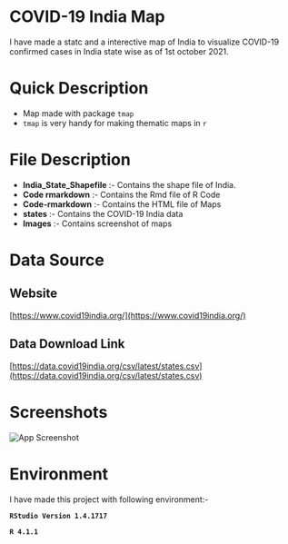 
# COVID-19 India Map

I have made a statc and a interective map of India to visualize COVID-19 confirmed cases in India state wise as of 1st october 2021.


# Quick Description

- Map made with package `tmap`
- `tmap` is very handy for making thematic maps in `r`


# File Description
* **India_State_Shapefile** :- Contains the shape file of India.
* **Code rmarkdown** :- Contains the Rmd file of R Code
* **Code-rmarkdown** :- Contains the HTML file of Maps
* **states** :- Contains the COVID-19 India data
* **Images** :- Contains screenshot of maps

# Data Source
## Website
[https://www.covid19india.org/](https://www.covid19india.org/)

## Data Download Link
[https://data.covid19india.org/csv/latest/states.csv](https://data.covid19india.org/csv/latest/states.csv)



# Screenshots

![App Screenshot](https://rpubs.com/kundan1rao/830284)


# Environment
I have made this project with following environment:-

**`RStudio Version 1.4.1717`**

**`R 4.1.1`**


